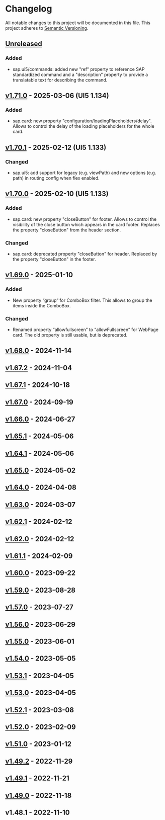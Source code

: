 # Changelog
All notable changes to this project will be documented in this file.
This project adheres to [Semantic Versioning](http://semver.org/spec/v2.0.0.html).

<a name="Unreleased"></a>
## [Unreleased]

### Added
- sap.ui5/commands: added new "ref" property to reference SAP standardized command and a "description" property to provide a translatable text for describing the command.

<a name="v1.71.0"></a>
## [v1.71.0] - 2025-03-06  (UI5 1.134)

### Added
- sap.card: new property "configuration/loadingPlaceholders/delay". Allows to control the delay of the loading placeholders for the whole card.

<a name="v1.70.1"></a>
## [v1.70.1] - 2025-02-12 (UI5 1.133)

### Changed
- sap.ui5: add support for legacy (e.g. viewPath) and new options (e.g. path) in routing config when flex enabled.

<a name="v1.70.0"></a>
## [v1.70.0] - 2025-02-10 (UI5 1.133)

### Added
- sap.card: new property "closeButton" for footer. Allows to control the visibility of the close button which appears in the card footer. Replaces the property "closeButton" from the header section.

### Changed
- sap.card: deprecated property "closeButton" for header. Replaced by the property "closeButton" in the footer.

<a name="v1.69.0"></a>
## [v1.69.0] - 2025-01-10

### Added
- New property “group” for ComboBox filter. This allows to group the items inside the ComboBox.

### Changed
- Renamed property “allowfullscreen” to “allowFullscreen” for WebPage card. The old property is still usable, but is deprecated.

<a name="v1.68.0"></a>
## [v1.68.0] - 2024-11-14

<a name="v1.67.2"></a>
## [v1.67.2] - 2024-11-04

<a name="v1.67.1"></a>
## [v1.67.1] - 2024-10-18

<a name="v1.67.0"></a>
## [v1.67.0] - 2024-09-19

<a name="v1.66.0"></a>
## [v1.66.0] - 2024-06-27

<a name="v1.65.1"></a>
## [v1.65.1] - 2024-05-06

<a name="v1.64.1"></a>
## [v1.64.1] - 2024-05-06

<a name="v1.65.0"></a>
## [v1.65.0] - 2024-05-02

<a name="v1.64.0"></a>
## [v1.64.0] - 2024-04-08

<a name="v1.63.0"></a>
## [v1.63.0] - 2024-03-07

<a name="v1.62.1"></a>
## [v1.62.1] - 2024-02-12

<a name="v1.62.0"></a>
## [v1.62.0] - 2024-02-12

<a name="v1.61.1"></a>
## [v1.61.1] - 2024-02-09

<a name="v1.60.0"></a>
## [v1.60.0] - 2023-09-22

<a name="v1.59.0"></a>
## [v1.59.0] - 2023-08-28

<a name="v1.57.0"></a>
## [v1.57.0] - 2023-07-27

<a name="v1.56.0"></a>
## [v1.56.0] - 2023-06-29

<a name="v1.55.0"></a>
## [v1.55.0] - 2023-06-01

<a name="v1.54.0"></a>
## [v1.54.0] - 2023-05-05

<a name="v1.53.1"></a>
## [v1.53.1] - 2023-04-05

<a name="v1.53.0"></a>
## [v1.53.0] - 2023-04-05

<a name="v1.52.1"></a>
## [v1.52.1] - 2023-03-08

<a name="v1.52.0"></a>
## [v1.52.0] - 2023-02-09

<a name="v1.51.0"></a>
## [v1.51.0] - 2023-01-12

<a name="v1.49.2"></a>
## [v1.49.2] - 2022-11-29

<a name="v1.49.1"></a>
## [v1.49.1] - 2022-11-21

<a name="v1.49.0"></a>
## [v1.49.0] - 2022-11-18

<a name="v1.48.1"></a>
## v1.48.1 - 2022-11-10

[Unreleased]: https://github.com/SAP/ui5-manifest/compare/v1.71.0...HEAD
[v1.71.0]: https://github.com/SAP/ui5-manifest/compare/v1.70.1...v1.71.0
[v1.70.1]: https://github.com/SAP/ui5-manifest/compare/v1.70.0...v1.70.1
[v1.70.0]: https://github.com/SAP/ui5-manifest/compare/v1.69.0...v1.70.0
[v1.69.0]: https://github.com/SAP/ui5-manifest/compare/v1.68.0...v1.69.0
[v1.68.0]: https://github.com/SAP/ui5-manifest/compare/v1.67.2...v1.68.0
[v1.67.2]: https://github.com/SAP/ui5-manifest/compare/v1.67.1...v1.67.2
[v1.67.1]: https://github.com/SAP/ui5-manifest/compare/v1.67.0...v1.67.1
[v1.67.0]: https://github.com/SAP/ui5-manifest/compare/v1.66.0...v1.67.0
[v1.66.0]: https://github.com/SAP/ui5-manifest/compare/v1.65.1...v1.66.0
[v1.65.1]: https://github.com/SAP/ui5-manifest/compare/v1.64.1...v1.65.1
[v1.64.1]: https://github.com/SAP/ui5-manifest/compare/v1.65.0...v1.64.1
[v1.65.0]: https://github.com/SAP/ui5-manifest/compare/v1.64.0...v1.65.0
[v1.64.0]: https://github.com/SAP/ui5-manifest/compare/v1.63.0...v1.64.0
[v1.63.0]: https://github.com/SAP/ui5-manifest/compare/v1.62.1...v1.63.0
[v1.62.1]: https://github.com/SAP/ui5-manifest/compare/v1.62.0...v1.62.1
[v1.62.0]: https://github.com/SAP/ui5-manifest/compare/v1.61.1...v1.62.0
[v1.61.1]: https://github.com/SAP/ui5-manifest/compare/v1.60.0...v1.61.1
[v1.60.0]: https://github.com/SAP/ui5-manifest/compare/v1.59.0...v1.60.0
[v1.59.0]: https://github.com/SAP/ui5-manifest/compare/v1.57.0...v1.59.0
[v1.57.0]: https://github.com/SAP/ui5-manifest/compare/v1.56.0...v1.57.0
[v1.56.0]: https://github.com/SAP/ui5-manifest/compare/v1.55.0...v1.56.0
[v1.55.0]: https://github.com/SAP/ui5-manifest/compare/v1.54.0...v1.55.0
[v1.54.0]: https://github.com/SAP/ui5-manifest/compare/v1.53.1...v1.54.0
[v1.53.1]: https://github.com/SAP/ui5-manifest/compare/v1.53.0...v1.53.1
[v1.53.0]: https://github.com/SAP/ui5-manifest/compare/v1.52.1...v1.53.0
[v1.52.1]: https://github.com/SAP/ui5-manifest/compare/v1.52.0...v1.52.1
[v1.52.0]: https://github.com/SAP/ui5-manifest/compare/v1.51.0...v1.52.0
[v1.51.0]: https://github.com/SAP/ui5-manifest/compare/v1.49.2...v1.51.0
[v1.49.2]: https://github.com/SAP/ui5-manifest/compare/v1.49.1...v1.49.2
[v1.49.1]: https://github.com/SAP/ui5-manifest/compare/v1.49.0...v1.49.1
[v1.49.0]: https://github.com/SAP/ui5-manifest/compare/v1.48.1...v1.49.0
